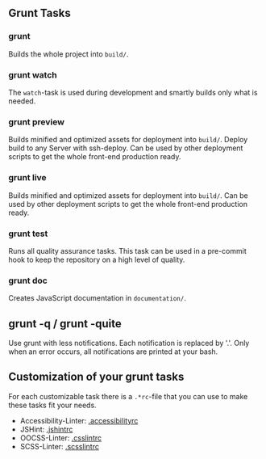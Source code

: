 ## Grunt Tasks

### grunt
Builds the whole project into ```build/```.

### grunt watch
The ```watch```-task is used during development and smartly builds only what is needed.

### grunt preview
Builds minified and optimized assets for deployment into ```build/```. Deploy build to any Server with ssh-deploy. Can be used by other deployment scripts to get the whole front-end production ready.

### grunt live
Builds minified and optimized assets for deployment into ```build/```.
Can be used by other deployment scripts to get the whole front-end production ready.

### grunt test
Runs all quality assurance tasks. This task can be used in a pre-commit hook to keep
the repository on a high level of quality.

### grunt doc
Creates JavaScript documentation in ```documentation/```.

## grunt -q / grunt -quite
Use grunt with less notifications. Each notification is replaced by '.'. Only when an error occurs, all notifications are printed at your bash.

## Customization of your grunt tasks

For each customizable task there is a ```.*rc```-file that you can use to make these tasks fit your needs.

* Accessibility-Linter: [.accessibilityrc](https://github.com/yargalot/grunt-accessibility/)
* JSHint: [.jshintrc](http://www.jshint.com/docs/options/)
* OOCSS-Linter: [.csslintrc](https://github.com/CSSLint/csslint/wiki/Rules)
* SCSS-Linter: [.scsslintrc](https://github.com/brigade/scss-lint/blob/master/lib/scss_lint/linter/README.md)
